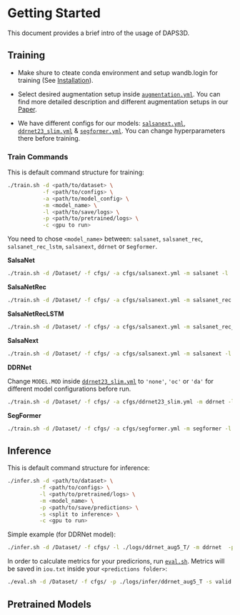 # Getting Started
This document provides a brief intro of the usage of DAPS3D.
## Training
- Make shure to cteate conda environment and setup wandb.login for training (See [Installation](./INSTALL.md)).

- Select desired augmentation setup inside [`augmentation.yml`](./cfgs/augmentation.yml). You can find more detailed description and different augmentation setups in our [Paper](). 

- We have different configs for our models: [`salsanext.yml`](./cfgs/salsanext.yml), [`ddrnet23_slim.yml`](./cfgs/ddrnet23_slim.yml) & [`segformer.yml`](./cfgs/segformer.yml). You can change hyperparameters there before training.

### Train Commands
This is default command structure for training:
```bash
./train.sh -d <path/to/dataset> \
           -f <path/to/configs> \
           -a <path/to/model_config> \
           -m <model_name> \
           -l <path/to/save/logs> \
           -p <path/to/pretrained/logs> \
           -c <gpu to run>
```
You need to chose `<model_name>` between: `salsanet`,  `salsanet_rec`, `salsanet_rec_lstm`, `salsanext`, `ddrnet` or s`egformer`.

**SalsaNet**
```bash
./train.sh -d /Dataset/ -f cfgs/ -a cfgs/salsanext.yml -m salsanet -l ./logs/ -c 0
```

**SalsaNetRec**
```bash
./train.sh -d /Dataset/ -f cfgs/ -a cfgs/salsanext.yml -m salsanet_rec -l ./logs/ -c 0
```
**SalsaNetRecLSTM**
```bash
./train.sh -d /Dataset/ -f cfgs/ -a cfgs/salsanext.yml -m salsanet_rec_lstm -l ./logs/ -c 0
```
**SalsaNext**
```bash
./train.sh -d /Dataset/ -f cfgs/ -a cfgs/salsanext.yml -m salsanext -l ./logs/ -c 0
```
**DDRNet**

Change `MODEL.MOD` inside [`ddrnet23_slim.yml`](./cfgs/ddrnet23_slim.yml) to `'none'`, `'oc'` or `'da'` for different model configurations before run.  
```bash
./train.sh -d /Dataset/ -f cfgs/ -a cfgs/ddrnet23_slim.yml -m ddrnet -l ./logs/ -c 0
```
**SegFormer**
```bash
./train.sh -d /Dataset/ -f cfgs/ -a cfgs/segformer.yml -m segformer -l ./logs/ -c 0
```

## Inference
This is default command structure for inference:
```bash
./infer.sh -d <path/to/dataset> \
          -f <path/to/configs> \
          -l <path/to/pretrained/logs> \
          -m <model_name> \
          -p <path/to/save/predictions> \
          -s <split to inference> \
          -c <gpu to run>
```
Simple example (for DDRNet model):
```bash
./infer.sh -d /Dataset/ -f cfgs/ -l ./logs/ddrnet_aug5_T/ -m ddrnet  -p ./logs/infer/ddrnet_aug5_T -s valid -c 0
```

In order to calculate metrics for your predicrions, run [`eval.sh`](./eval.sh). Metrics will be saved in `iou.txt` inside your `<predictions folder>`:
```bash
./eval.sh -d /Dataset/ -f cfgs/ -p ./logs/infer/ddrnet_aug5_T -s valid
```
## Pretrained Models
